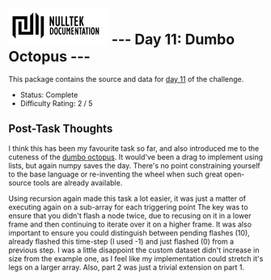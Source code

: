 # ![NullTek Documentation](../../resources/NullTekDocumentationLogo.png) --- Day 11: Dumbo Octopus ---

This package contains the source and data for [day 11](https://adventofcode.com/2021/day/11) of the challenge.

* Status: Complete
* Difficulty Rating: 2 / 5

## Post-Task Thoughts

I think this has been my favourite task so far, and also introduced me to the cuteness of the [dumbo octopus](https://www.youtube.com/watch?v=eih-VSaS2g0).
It would've been a drag to implement using lists, but again numpy saves the day.
There's no point constraining yourself to the base language or re-inventing the wheel when such great open-source tools are already available.

Using recursion again made this task a lot easier, it was just a matter of executing again on a sub-array for each triggering point
The key was to ensure that you didn't flash a node twice, due to recusing on it in a lower frame and then continuing to iterate over it on a higher frame.
It was also important to ensure you could distinguish between pending flashes (10), already flashed this time-step (I used -1) and just flashed (0) from a previous step.
I was a little disappoint the custom dataset didn't increase in size from the example one, as I feel like my implementation could stretch it's legs on a larger array.
Also, part 2 was just a trivial extension on part 1.
